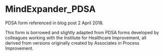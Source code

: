 # MindExpander_PDSA
PDSA form referenced in blog post 2 April 2018.

This form is borrowed and slightly adapted from PDSA forms developed by colleagues working with the Institute for Healthcare Improvement, all derived from versions originally created by Associates in Process Improvement.


